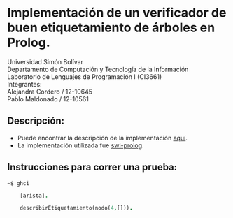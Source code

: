 # Implementación de un verificador de buen etiquetamiento de árboles en Prolog.

Universidad Simón Bolívar  
Departamento de Computación y Tecnología de la Información  
Laboratorio de Lenguajes de Programación I (CI3661)  
Integrantes:  
    Alejandra Cordero / 12-10645  
    Pablo Maldonado / 12-10561  

## Descripción:

* Puede encontrar la descripción de la implementación [aquí](https://github.com/Proyectos-AP/Lenguajes_CI3661/blob/master/Proyecto_2/Enunciado.pdf).
* La implementación utilizada fue [swi-prolog](http://www.swi-prolog.org/).

## Instrucciones para correr una prueba:

```shell
~$ ghci
``` 

```prolog
	[arista].
```

```prolog
	describirEtiquetamiento(nodo(4,[])).
```